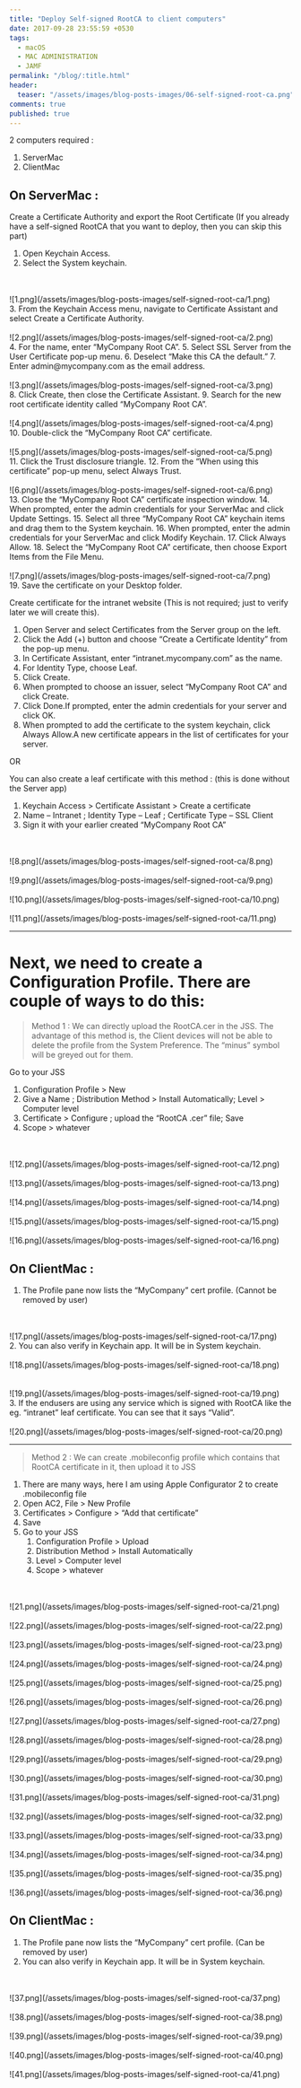 ```yaml
---
title: "Deploy Self-signed RootCA to client computers"
date: 2017-09-28 23:55:59 +0530
tags:
  - macOS
  - MAC ADMINISTRATION
  - JAMF
permalink: "/blog/:title.html"
header:
  teaser: "/assets/images/blog-posts-images/06-self-signed-root-ca.png"
comments: true
published: true
---
```


2 computers required :

1. ServerMac
2. ClientMac


## On ServerMac :

Create a Certificate Authority and export the Root Certificate (If you already have a self-signed RootCA that you want to deploy, then you can skip this part)

1. Open Keychain Access.
2. Select the System keychain.
<br/>
<br/>
![1.png](/assets/images/blog-posts-images/self-signed-root-ca/1.png)
<br/>
3. From the Keychain Access menu, navigate to Certificate Assistant and select Create a Certificate Authority.
<br/>
<br/>
![2.png](/assets/images/blog-posts-images/self-signed-root-ca/2.png)
<br/>
4. For the name, enter “MyCompany Root CA”.
5. Select SSL Server from the User Certificate pop-up menu.
6. Deselect “Make this CA the default.”
7. Enter admin@mycompany.com as the email address.
<br/>
<br/>
![3.png](/assets/images/blog-posts-images/self-signed-root-ca/3.png)
<br/>
8. Click Create, then close the Certificate Assistant.
9. Search for the new root certificate identity called “MyCompany Root CA”.
<br/>
<br/>
![4.png](/assets/images/blog-posts-images/self-signed-root-ca/4.png)
<br/>
10. Double-click the “MyCompany Root CA” certificate.
<br/>
<br/>
![5.png](/assets/images/blog-posts-images/self-signed-root-ca/5.png)
<br/>
11. Click the Trust disclosure triangle.
12. From the “When using this certificate” pop-up menu, select Always Trust.
<br/>
<br/>
![6.png](/assets/images/blog-posts-images/self-signed-root-ca/6.png)
<br/>
13. Close the “MyCompany Root CA” certificate inspection window.
14. When prompted, enter the admin credentials for your ServerMac and click Update Settings.
15. Select all three “MyCompany Root CA” keychain items and drag them to the System keychain.
16. When prompted, enter the admin credentials for your ServerMac and click Modify Keychain.
17. Click Always Allow.
18. Select the “MyCompany Root CA” certificate, then choose Export Items from the File Menu.
<br/>
<br/>
![7.png](/assets/images/blog-posts-images/self-signed-root-ca/7.png)
<br/>
19. Save the certificate on your Desktop folder.



Create certificate for the intranet website (This is not required; just to verify later we will create this).

1. Open Server and select Certificates from the Server group on the left.
2. Click the Add (+) button and choose “Create a Certificate Identity” from the pop-up menu.
3. In Certificate Assistant, enter “intranet.mycompany.com” as the name.
4. For Identity Type, choose Leaf.
5. Click Create.
6. When prompted to choose an issuer, select “MyCompany Root CA” and click Create.
7. Click Done.If prompted, enter the admin credentials for your server and click OK.
8. When prompted to add the certificate to the system keychain, click Always Allow.A new certificate appears in the list of certificates for your server.

OR

You can also create a leaf certificate with this method : (this is done without the Server app)

1. Keychain Access > Certificate Assistant > Create a certificate
2. Name – Intranet ; Identity Type – Leaf ; Certificate Type – SSL Client
3. Sign it with your earlier created “MyCompany Root CA”
<br/>
<br/>
![8.png](/assets/images/blog-posts-images/self-signed-root-ca/8.png)
<br/>
<br/>
![9.png](/assets/images/blog-posts-images/self-signed-root-ca/9.png)
<br/>
<br/>
![10.png](/assets/images/blog-posts-images/self-signed-root-ca/10.png)
<br/>
<br/>
![11.png](/assets/images/blog-posts-images/self-signed-root-ca/11.png)
<br/>

***

# Next, we need to create a Configuration Profile. There are couple of ways to do this:

> Method 1 : We can directly upload the RootCA.cer in the JSS. The advantage of this method is, the Client devices will not be able to delete the profile from the System Preference. The “minus” symbol will be greyed out for them.


Go to your JSS

1. Configuration Profile > New
2. Give a Name ; Distribution Method > Install Automatically; Level > Computer level
3. Certificate > Configure ; upload the “RootCA .cer” file; Save
4. Scope > whatever
<br/>
<br/>
![12.png](/assets/images/blog-posts-images/self-signed-root-ca/12.png)
<br/>
<br/>
![13.png](/assets/images/blog-posts-images/self-signed-root-ca/13.png)
<br/>
<br/>
![14.png](/assets/images/blog-posts-images/self-signed-root-ca/14.png)
<br/>
<br/>
![15.png](/assets/images/blog-posts-images/self-signed-root-ca/15.png)
<br/>
<br/>
![16.png](/assets/images/blog-posts-images/self-signed-root-ca/16.png)
<br/>



## On ClientMac :

1. The Profile pane now lists the “MyCompany” cert profile. (Cannot be removed by user)
<br/>
<br/>
![17.png](/assets/images/blog-posts-images/self-signed-root-ca/17.png)
<br/>
2. You can also verify in Keychain app. It will be in System keychain.
<br/>
<br/>
![18.png](/assets/images/blog-posts-images/self-signed-root-ca/18.png)
<br/>
<br/>
<br/>
![19.png](/assets/images/blog-posts-images/self-signed-root-ca/19.png)
<br/>
3. If the endusers are using any service which is signed with RootCA like the eg. “intranet” leaf certificate. You can see that it says “Valid”.
<br/>
<br/>
![20.png](/assets/images/blog-posts-images/self-signed-root-ca/20.png)
<br/>

***

> Method 2 : We can create .mobileconfig profile which contains that RootCA certificate in it, then upload it to JSS

1. There are many ways, here I am using Apple Configurator 2 to create .mobileconfig file
2. Open AC2, File > New Profile
3. Certificates > Configure > “Add that certificate”
4. Save
5. Go to your JSS
	1. Configuration Profile > Upload
	2. Distribution Method > Install Automatically
	3. Level > Computer level
	4. Scope > whatever
<br/>
<br/>
![21.png](/assets/images/blog-posts-images/self-signed-root-ca/21.png)
<br/>
<br/>
![22.png](/assets/images/blog-posts-images/self-signed-root-ca/22.png)
<br/>
<br/>
![23.png](/assets/images/blog-posts-images/self-signed-root-ca/23.png)
<br/>
<br/>
![24.png](/assets/images/blog-posts-images/self-signed-root-ca/24.png)
<br/>
<br/>
![25.png](/assets/images/blog-posts-images/self-signed-root-ca/25.png)
<br/>
<br/>
![26.png](/assets/images/blog-posts-images/self-signed-root-ca/26.png)
<br/>
<br/>
![27.png](/assets/images/blog-posts-images/self-signed-root-ca/27.png)
<br/>
<br/>
![28.png](/assets/images/blog-posts-images/self-signed-root-ca/28.png)
<br/>
<br/>
![29.png](/assets/images/blog-posts-images/self-signed-root-ca/29.png)
<br/>
<br/>
![30.png](/assets/images/blog-posts-images/self-signed-root-ca/30.png)
<br/>
<br/>
![31.png](/assets/images/blog-posts-images/self-signed-root-ca/31.png)
<br/>
<br/>
![32.png](/assets/images/blog-posts-images/self-signed-root-ca/32.png)
<br/>
<br/>
![33.png](/assets/images/blog-posts-images/self-signed-root-ca/33.png)
<br/>
<br/>
![34.png](/assets/images/blog-posts-images/self-signed-root-ca/34.png)
<br/>
<br/>
![35.png](/assets/images/blog-posts-images/self-signed-root-ca/35.png)
<br/>
<br/>
![36.png](/assets/images/blog-posts-images/self-signed-root-ca/36.png)
<br/>


## On ClientMac :

1. The Profile pane now lists the “MyCompany” cert profile. (Can be removed by user)
2. You can also verify in Keychain app. It will be in System keychain.
<br/>
<br/>
![37.png](/assets/images/blog-posts-images/self-signed-root-ca/37.png)
<br/>
<br/>
![38.png](/assets/images/blog-posts-images/self-signed-root-ca/38.png)
<br/>
<br/>
![39.png](/assets/images/blog-posts-images/self-signed-root-ca/39.png)
<br/>
<br/>
![40.png](/assets/images/blog-posts-images/self-signed-root-ca/40.png)
<br/>
<br/>
![41.png](/assets/images/blog-posts-images/self-signed-root-ca/41.png)
<br/>
